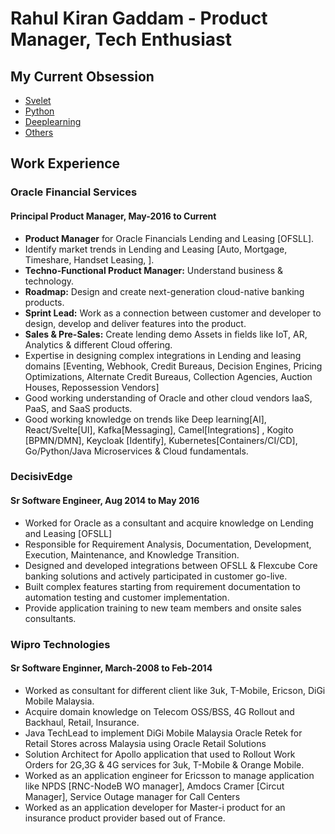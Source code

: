 # Rahul Kiran Gaddam - Product Manager, Tech Enthusiast

## My Current Obsession
- [Svelet](https://github.com/rahgadda/Svelte)
- [Python](https://github.com/rahgadda/Python)
- [Deeplearning](https://github.com/rahgadda/Deeplearning)
- [Others](https://github.com/rahgadda?tab=repositories)

## Work Experience

### Oracle Financial Services
#### Principal Product Manager, May-2016 to Current
- **Product Manager** for Oracle Financials Lending and Leasing [OFSLL].
- Identify market trends in Lending and Leasing [Auto, Mortgage, Timeshare, Handset Leasing, ].
- **Techno-Functional Product Manager:** Understand business & technology. 
- **Roadmap:** Design and create next-generation cloud-native banking products.
- **Sprint Lead:** Work as a connection between customer and developer to design, develop and deliver features into the product.
- **Sales & Pre-Sales:** Create lending demo Assets in fields like IoT, AR, Analytics & different Cloud offering.
- Expertise in designing complex integrations in Lending and leasing domains [Eventing, Webhook, Credit Bureaus, Decision Engines, Pricing Optimizations, Alternate Credit Bureaus, Collection Agencies, Auction Houses, Repossession Vendors]
- Good working understanding of Oracle and other cloud vendors IaaS, PaaS, and SaaS products.
- Good working knowledge on trends like Deep learning[AI], React/Svelte[UI], Kafka[Messaging], Camel[Integrations] , Kogito [BPMN/DMN], Keycloak [Identify], Kubernetes[Containers/CI/CD], Go/Python/Java Microservices & Cloud fundamentals. 

### DecisivEdge
#### Sr Software Engineer, Aug 2014 to May 2016
- Worked for Oracle as a consultant and acquire knowledge on Lending and Leasing [OFSLL]
- Responsible for Requirement Analysis, Documentation, Development, Execution, Maintenance, and Knowledge Transition.
- Designed and developed integrations between OFSLL & Flexcube Core banking solutions and actively participated in customer go-live.
- Built complex features starting from requirement documentation to automation testing and customer implementation.
- Provide application training to new team members and onsite sales consultants.

### Wipro Technologies
#### Sr Software Enginner, March-2008 to Feb-2014
- Worked as consultant for different client like 3uk, T-Mobile, Ericson,  DiGi Mobile Malaysia.
- Acquire domain knowledge on Telecom OSS/BSS, 4G Rollout and Backhaul, Retail, Insurance.
- Java TechLead to implement DiGi Mobile Malaysia Oracle Retek for Retail Stores across Malaysia using Oracle Retail Solutions
- Solution Architect for Apollo application that used to Rollout Work Orders for 2G,3G & 4G services for 3uk, T-Mobile & Orange Mobile.
- Worked as an application engineer for Ericsson to manage application like NPDS [RNC-NodeB WO manager], Amdocs Cramer [Circut Manager], Service Outage manager for Call Centers
- Worked as an application developer for Master-i product for an insurance product provider based out of France.
